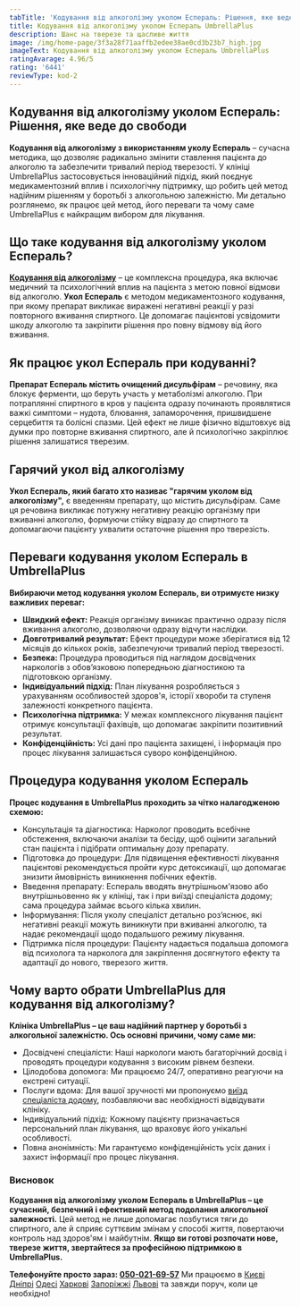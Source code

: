 ```yaml
---
tabTitle: 'Кодування від алкоголізму уколом Еспераль: Рішення, яке веде до свободи'
title: Кодування від алкоголізму уколом Еспераль UmbrellaPlus
description: Шанс на тверезе та щасливе життя
image: /img/home-page/3f3a28f71aaffb2edee38ae0cd3b23b7_high.jpg
imageText: Кодування від алкоголізму уколом Еспераль UmbrellaPlus
ratingAvarage: 4.96/5
rating: '6441'
reviewType: kod-2
---
```


## Кодування від алкоголізму уколом Еспераль: Рішення, яке веде до свободи

**Кодування від алкоголізму з використанням уколу Еспераль** – сучасна методика, що дозволяє радикально змінити ставлення пацієнта до алкоголю та забезпечити тривалий період тверезості. У клініці UmbrellaPlus застосовується інноваційний підхід, який поєднує медикаментозний вплив і психологічну підтримку, що робить цей метод надійним рішенням у боротьбі з алкогольною залежністю. Ми детально розглянемо, як працює цей метод, його переваги та чому саме UmbrellaPlus є найкращим вибором для лікування.

## Що таке кодування від алкоголізму уколом Еспераль?

**[Кодування від алкоголізму](https://umbrella-plus.com.ua/uk/services/kodirovka-ot-alkogolia-umbrellaplus-ua/)** – це комплексна процедура, яка включає медичний та психологічний вплив на пацієнта з метою повної відмови від алкоголю. **Укол Еспераль** є методом медикаментозного кодування, при якому препарат викликає виражені негативні реакції у разі повторного вживання спиртного. Це допомагає пацієнтові усвідомити шкоду алкоголю та закріпити рішення про повну відмову від його вживання.

## Як працює укол Еспераль при кодуванні?

**Препарат Еспераль містить очищений дисульфірам** – речовину, яка блокує ферменти, що беруть участь у метаболізмі алкоголю. При потраплянні спиртного в кров у пацієнта одразу починають проявлятися важкі симптоми – нудота, блювання, запаморочення, пришвидшене серцебиття та болісні спазми. Цей ефект не лише фізично відштовхує від думки про повторне вживання спиртного, але й психологічно закріплює рішення залишатися тверезим.

## Гарячий укол від алкоголізму

**Укол Еспераль, який багато хто називає "гарячим уколом від алкоголізму",** є введенням препарату, що містить дисульфірам. Саме ця речовина викликає потужну негативну реакцію організму при вживанні алкоголю, формуючи стійку відразу до спиртного та допомагаючи пацієнту ухвалити остаточне рішення про тверезість.

## Переваги кодування уколом Еспераль в UmbrellaPlus

**Вибираючи метод кодування уколом Еспераль, ви отримуєте низку важливих переваг:**

* **Швидкий ефект:** Реакція організму виникає практично одразу після вживання алкоголю, дозволяючи одразу відчути наслідки.
* **Довготривалий результат:** Ефект процедури може зберігатися від 12 місяців до кількох років, забезпечуючи тривалий період тверезості.
* **Безпека:** Процедура проводиться під наглядом досвідчених наркологів з обов’язковою попередньою діагностикою та підготовкою організму.
* **Індивідуальний підхід:** План лікування розробляється з урахуванням особливостей здоров'я, історії хвороби та ступеня залежності конкретного пацієнта.
* **Психологічна підтримка:** У межах комплексного лікування пацієнт отримує консультації фахівців, що допомагає закріпити позитивний результат.
* **Конфіденційність:** Усі дані про пацієнта захищені, і інформація про процес лікування залишається суворо конфіденційною.

## Процедура кодування уколом Еспераль

**Процес кодування в UmbrellaPlus проходить за чітко налагодженою схемою:**

* Консультація та діагностика: Нарколог проводить всебічне обстеження, включаючи аналізи та бесіду, щоб оцінити загальний стан пацієнта і підібрати оптимальну дозу препарату.
* Підготовка до процедури: Для підвищення ефективності лікування пацієнтові рекомендується пройти курс детоксикації, що допомагає знизити ймовірність виникнення побічних ефектів.
* Введення препарату: Еспераль вводять внутрішньом'язово або внутрішньовенно як у клініці, так і при виїзді спеціаліста додому; сама процедура займає всього кілька хвилин.
* Інформування: Після уколу спеціаліст детально роз’яснює, які негативні реакції можуть виникнути при вживанні алкоголю, та надає рекомендації щодо подальшого режиму лікування.
* Підтримка після процедури: Пацієнту надається подальша допомога від психолога та нарколога для закріплення досягнутого ефекту та адаптації до нового, тверезого життя.

## Чому варто обрати UmbrellaPlus для кодування від алкоголізму?

**Клініка UmbrellaPlus – це ваш надійний партнер у боротьбі з алкогольної залежністю. Ось основні причини, чому саме ми:**

* Досвідчені спеціалісти: Наші наркологи мають багаторічний досвід і проводять процедури кодування з високим рівнем безпеки.
* Цілодобова допомога: Ми працюємо 24/7, оперативно реагуючи на екстрені ситуації.
* Послуги вдома: Для вашої зручності ми пропонуємо [виїзд спеціаліста додому](https://umbrella-plus.com.ua/uk/services/vivod-iz-zapoia-na-domy-umbrellaplus-ua/), позбавляючи вас необхідності відвідувати клініку.
* Індивідуальний підхід: Кожному пацієнту призначається персональний план лікування, що враховує його унікальні особливості.
* Повна анонімність: Ми гарантуємо конфіденційність усіх даних і захист інформації про процес лікування.

### Висновок

**Кодування від алкоголізму уколом Еспераль в UmbrellaPlus – це сучасний, безпечний і ефективний метод подолання алкогольної залежності.** Цей метод не лише допомагає позбутися тяги до спиртного, але й сприяє суттєвим змінам у способі життя, повертаючи контроль над здоров'ям і майбутнім. **Якщо ви готові розпочати нове, тверезе життя, звертайтеся за професійною підтримкою в UmbrellaPlus.**

**Телефонуйте просто зараз: [050-021-69-57](tel:0500216957)**
Ми працюємо в [Києві](https://umbrella-plus.com.ua/uk/kiev/) [Дніпрі](https://umbrella-plus.com.ua/uk/dnepr/) [Одесі](https://umbrella-plus.com.ua/uk/lechenie-alc/) [Харкові](https://umbrella-plus.com.ua/uk/kharkiv/) [Запоріжжі](https://umbrella-plus.com.ua/uk/zaporozie/) [Львові](https://umbrella-plus.com.ua/uk/lviv/) та завжди поруч, коли це необхідно!
